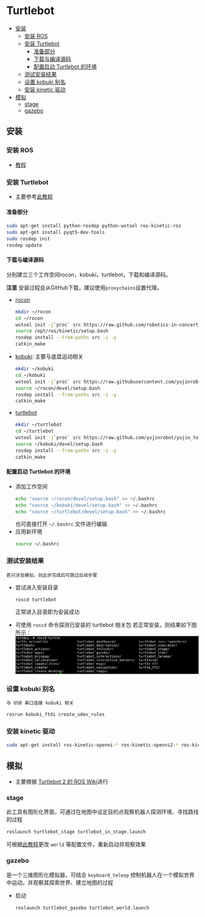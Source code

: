 # Turtlebot 

<!-- @import "[TOC]" {cmd="toc" depthFrom=2 depthTo=6 orderedList=false} -->

<!-- code_chunk_output -->

- [安装](#安装)
  - [安装 ROS](#安装-ros)
  - [安装 Turtlebot](#安装-turtlebot)
    - [准备部分](#准备部分)
    - [下载与编译源码](#下载与编译源码)
    - [配置启动 Turtlebot 的环境](#配置启动-turtlebot-的环境)
  - [测试安装结果](#测试安装结果)
  - [设置 kobuki 别名](#设置-kobuki-别名)
  - [安装 kinetic 驱动](#安装-kinetic-驱动)
- [模拟](#模拟)
  - [stage](#stage)
  - [gazebo](#gazebo)

<!-- /code_chunk_output -->

## 安装

### 安装 ROS
* [教程](./ROS.md)

### 安装 Turtlebot

* 主要参考[此教程](https://www.ncnynl.com/archives/201811/2787.html)

#### 准备部分
    
```bash
sudo apt-get install python-rosdep python-wstool ros-kinetic-ros
sudo apt-get install pyqt5-dev-tools
sudo rosdep init
rosdep update
```

#### 下载与编译源码

分别建立三个工作空间rocon，kobuki，turtlebot，下载和编译源码。

**注意** 安装过程会从GitHub下载，建议使用`proxychains`设置代理。

* [rocon](http://wiki.ros.org/rocon)
    ```bash
    mkdir ~/rocon
    cd ~/rocon
    wstool init -j`proc` src https://raw.github.com/robotics-in-concert/rocon/release/kinetic/rocon.rosinstall
    source /opt/ros/kinetic/setup.bash
    rosdep install --from-paths src -i -y
    catkin_make
    ```

* [kobuki](http://wiki.ros.org/kobuki): 主要与底盘运动相关
    ```bash
    mkdir ~/kobuki
    cd ~/kobuki
    wstool init -j`proc` src https://raw.githubusercontent.com/yujinrobot/yujin_tools/kinetic-devel/rosinstalls/kinetic/kobuki.rosinstall
    source ~/rocon/devel/setup.bash
    rosdep install --from-paths src -i -y
    catkin_make
    ```

* [turtlebot](http://wiki.ros.org/Robots/TurtleBot/)
    ```bash
    mkdir ~/turtlebot
    cd ~/turtlebot
    wstool init -j`proc` src https://raw.github.com/yujinrobot/yujin_tools/kinetic-devel/rosinstalls/kinetic/turtlebot.rosinstall
    source ~/kobuki/devel/setup.bash
    rosdep install --from-paths src -i -y
    catkin_make
    ```

#### 配置启动 Turtlebot 的环境

* 添加工作空间
    ```bash
    echo "source ~/rocon/devel/setup.bash" >> ~/.bashrc
    echo "source ~/kobuki/devel/setup.bash" >> ~/.bashrc
    echo "source ~/turtlebot/devel/setup.bash" >> ~/.bashrc
    ```
    也可直接打开 `~/.bashrc` 文件进行编辑
* 应用新环境
    ```bash
    source ~/.bashrc
    ```

### 测试安装结果
    若只涉及模拟，则此步完成后可跳过后续步骤

* 尝试进入安装目录
    ```bash
    roscd turtlebot
    ```
    正常进入目录即为安装成功

* 可使用 `roscd` 命令探测已安装的 turtlebot 相关包
    若正常安装，则结果如下图所示：
    ![](./turtlebot-images/install.PNG)

### 设置 kobuki 别名
    与 USB 串口连接 kobuki 相关

```bash
rosrun kobuki_ftdi create_udev_rules
```

### 安装 kinetic 驱动

```bash
sudo apt-get install ros-kinetic-openni-* ros-kinetic-openni2-* ros-kinetic-freenect-*
```

## 模拟

* 主要根据 [Turtlebot 2 的 ROS Wiki](http://wiki.ros.org/turtlebot/Tutorials/indigo)进行

### stage

此工具有图形化界面，可通过在地图中设定目的点观察机器人探测环境、寻找路线的过程

```bash
roslaunch turtlebot_stage turtlebot_in_stage.launch
```
可根据[此教程](http://wiki.ros.org/turtlebot_stage/Tutorials/indigo/Customizing%20the%20Stage%20Simulator)更改 `world` 等配置文件，重新启动并观察效果

### gazebo

是一个三维图形化模拟器，可结合 `keyboard_teleop` 控制机器人在一个模拟世界中运动，并观察其探索世界、建立地图的过程

* 启动

    ```bash
    roslaunch turtlebot_gazebo turtlebot_world.launch
    ```
